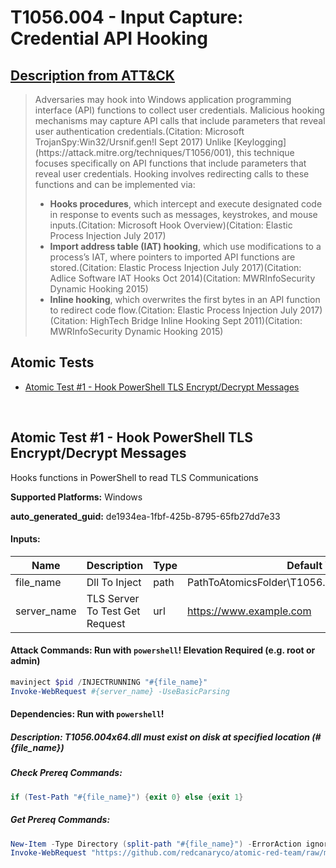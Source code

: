 # T1056.004 - Input Capture: Credential API Hooking
## [Description from ATT&CK](https://attack.mitre.org/techniques/T1056/004)
<blockquote>Adversaries may hook into Windows application programming interface (API) functions to collect user credentials. Malicious hooking mechanisms may capture API calls that include parameters that reveal user authentication credentials.(Citation: Microsoft TrojanSpy:Win32/Ursnif.gen!I Sept 2017) Unlike [Keylogging](https://attack.mitre.org/techniques/T1056/001),  this technique focuses specifically on API functions that include parameters that reveal user credentials. Hooking involves redirecting calls to these functions and can be implemented via:

* **Hooks procedures**, which intercept and execute designated code in response to events such as messages, keystrokes, and mouse inputs.(Citation: Microsoft Hook Overview)(Citation: Elastic Process Injection July 2017)
* **Import address table (IAT) hooking**, which use modifications to a process’s IAT, where pointers to imported API functions are stored.(Citation: Elastic Process Injection July 2017)(Citation: Adlice Software IAT Hooks Oct 2014)(Citation: MWRInfoSecurity Dynamic Hooking 2015)
* **Inline hooking**, which overwrites the first bytes in an API function to redirect code flow.(Citation: Elastic Process Injection July 2017)(Citation: HighTech Bridge Inline Hooking Sept 2011)(Citation: MWRInfoSecurity Dynamic Hooking 2015)
</blockquote>

## Atomic Tests

- [Atomic Test #1 - Hook PowerShell TLS Encrypt/Decrypt Messages](#atomic-test-1---hook-powershell-tls-encryptdecrypt-messages)


<br/>

## Atomic Test #1 - Hook PowerShell TLS Encrypt/Decrypt Messages
Hooks functions in PowerShell to read TLS Communications

**Supported Platforms:** Windows


**auto_generated_guid:** de1934ea-1fbf-425b-8795-65fb27dd7e33





#### Inputs:
| Name | Description | Type | Default Value |
|------|-------------|------|---------------|
| file_name | Dll To Inject | path | PathToAtomicsFolder&#92;T1056.004&#92;bin&#92;T1056.004x64.dll|
| server_name | TLS Server To Test Get Request | url | https://www.example.com|


#### Attack Commands: Run with `powershell`!  Elevation Required (e.g. root or admin) 


```powershell
mavinject $pid /INJECTRUNNING "#{file_name}"
Invoke-WebRequest #{server_name} -UseBasicParsing
```




#### Dependencies:  Run with `powershell`!
##### Description: T1056.004x64.dll must exist on disk at specified location (#{file_name})
##### Check Prereq Commands:
```powershell
if (Test-Path "#{file_name}") {exit 0} else {exit 1}
```
##### Get Prereq Commands:
```powershell
New-Item -Type Directory (split-path "#{file_name}") -ErrorAction ignore | Out-Null
Invoke-WebRequest "https://github.com/redcanaryco/atomic-red-team/raw/master/atomics/T1056.004/bin/T1056.004x64.dll" -OutFile "#{file_name}" -UseBasicParsing
```




<br/>
